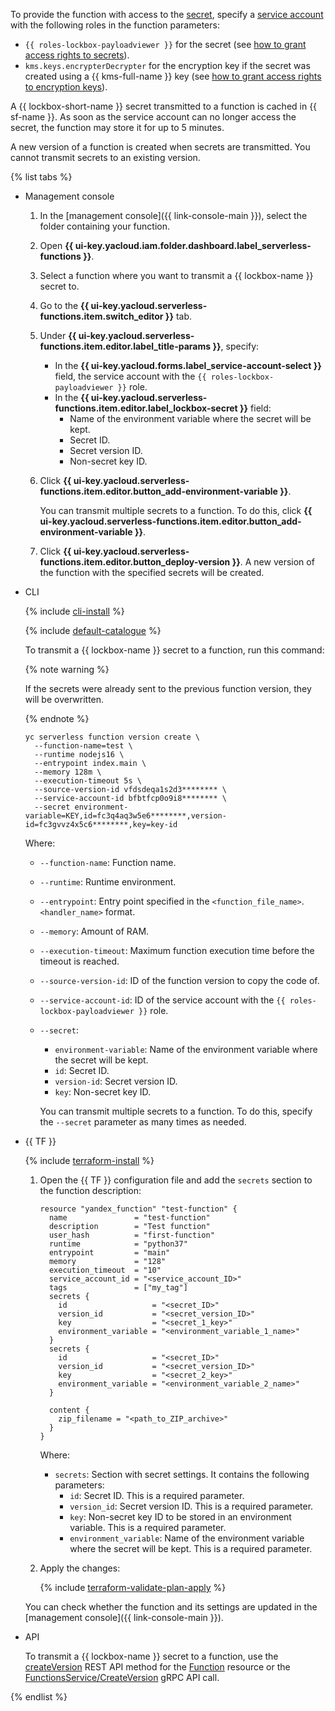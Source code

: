 To provide the function with access to the [secret](../../lockbox/concepts/secret.md), specify a [service account](../../iam/concepts/users/service-accounts.md) with the following roles in the function parameters:
* `{{ roles-lockbox-payloadviewer }}` for the secret (see [how to grant access rights to secrets](../../lockbox/operations/secret-access.md)).
* `kms.keys.encrypterDecrypter` for the encryption key if the secret was created using a {{ kms-full-name }} key (see [how to grant access rights to encryption keys](../../kms/operations/key-access.md)).

A {{ lockbox-short-name }} secret transmitted to a function is cached in {{ sf-name }}. As soon as the service account can no longer access the secret, the function may store it for up to 5 minutes.

A new version of a function is created when secrets are transmitted. You cannot transmit secrets to an existing version.

{% list tabs %}

- Management console

   1. In the [management console]({{ link-console-main }}), select the folder containing your function.
   1. Open **{{ ui-key.yacloud.iam.folder.dashboard.label_serverless-functions }}**.
   1. Select a function where you want to transmit a {{ lockbox-name }} secret to.
   1. Go to the **{{ ui-key.yacloud.serverless-functions.item.switch_editor }}** tab.
   1. Under **{{ ui-key.yacloud.serverless-functions.item.editor.label_title-params }}**, specify:
      * In the **{{ ui-key.yacloud.forms.label_service-account-select }}** field, the service account with the `{{ roles-lockbox-payloadviewer }}` role.
      * In the **{{ ui-key.yacloud.serverless-functions.item.editor.label_lockbox-secret }}** field:
         * Name of the environment variable where the secret will be kept.
         * Secret ID.
         * Secret version ID.
         * Non-secret key ID.
   1. Click **{{ ui-key.yacloud.serverless-functions.item.editor.button_add-environment-variable }}**.

      You can transmit multiple secrets to a function. To do this, click **{{ ui-key.yacloud.serverless-functions.item.editor.button_add-environment-variable }}**.

   1. Click **{{ ui-key.yacloud.serverless-functions.item.editor.button_deploy-version }}**. A new version of the function with the specified secrets will be created.

- CLI

   {% include [cli-install](../cli-install.md) %}

   {% include [default-catalogue](../default-catalogue.md) %}

   To transmit a {{ lockbox-name }} secret to a function, run this command:

   {% note warning %}

   If the secrets were already sent to the previous function version, they will be overwritten.

   {% endnote %}

   ```
   yc serverless function version create \
     --function-name=test \
     --runtime nodejs16 \
     --entrypoint index.main \
     --memory 128m \
     --execution-timeout 5s \
     --source-version-id vfdsdeqa1s2d3******** \
     --service-account-id bfbtfcp0o9i8******** \
     --secret environment-variable=KEY,id=fc3q4aq3w5e6********,version-id=fc3gvvz4x5c6********,key=key-id
   ```

   Where:

   * `--function-name`: Function name.
   * `--runtime`: Runtime environment.
   * `--entrypoint`: Entry point specified in the `<function_file_name>`.`<handler_name>` format.
   * `--memory`: Amount of RAM.
   * `--execution-timeout`: Maximum function execution time before the timeout is reached.
   * `--source-version-id`: ID of the function version to copy the code of.
   * `--service-account-id`: ID of the service account with the `{{ roles-lockbox-payloadviewer }}` role.
   * `--secret`:
      * `environment-variable`: Name of the environment variable where the secret will be kept.
      * `id`: Secret ID.
      * `version-id`: Secret version ID.
      * `key`: Non-secret key ID.

      You can transmit multiple secrets to a function. To do this, specify the `--secret` parameter as many times as needed.

- {{ TF }}

   {% include [terraform-install](../../_includes/terraform-install.md) %}

   1. Open the {{ TF }} configuration file and add the `secrets` section to the function description:

      ```hcl
      resource "yandex_function" "test-function" {
        name               = "test-function"
        description        = "Test function"
        user_hash          = "first-function"
        runtime            = "python37"
        entrypoint         = "main"
        memory             = "128"
        execution_timeout  = "10"
        service_account_id = "<service_account_ID>"
        tags               = ["my_tag"]
        secrets {
          id                   = "<secret_ID>"
          version_id           = "<secret_version_ID>"
          key                  = "<secret_1_key>"
          environment_variable = "<environment_variable_1_name>"
        }
        secrets {
          id                   = "<secret_ID>"
          version_id           = "<secret_version_ID>"
          key                  = "<secret_2_key>"
          environment_variable = "<environment_variable_2_name>"
        }

        content {
          zip_filename = "<path_to_ZIP_archive>"
        }
      }
      ```

      Where:

      * `secrets`: Section with secret settings. It contains the following parameters:
         * `id`: Secret ID. This is a required parameter.
         * `version_id`: Secret version ID. This is a required parameter.
         * `key`: Non-secret key ID to be stored in an environment variable. This is a required parameter.
         * `environment_variable`: Name of the environment variable where the secret will be kept. This is a required parameter.

   1. Apply the changes:

      {% include [terraform-validate-plan-apply](../../_tutorials/terraform-validate-plan-apply.md) %}

   You can check whether the function and its settings are updated in the [management console]({{ link-console-main }}).

- API

   To transmit a {{ lockbox-name }} secret to a function, use the [createVersion](../../functions/functions/api-ref/Function/createVersion.md) REST API method for the [Function](../../functions/functions/api-ref/Function/index.md) resource or the [FunctionsService/CreateVersion](../../functions/functions/api-ref/grpc/function_service.md#CreateVersion) gRPC API call.

{% endlist %}